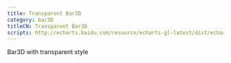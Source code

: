 ```yaml
---
title: Transparent Bar3D
category: bar3D
titleCN: Transparent Bar3D
scripts: http://echarts.baidu.com/resource/echarts-gl-latest/dist/echarts-gl.min.js
---
```

Bar3D with transparent style
